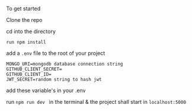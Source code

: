 To get started

Clone the repo

cd into the directory

```
run npm install
```

add a `.env` file to the root of your project

```
MONGO_URI=mongodb database connection string
GITHUB_CLIENT_SECRET=
GITHUB_CLIENT_ID=
JWT_SECRET=random string to hash jwt
```

add these variable's in your .env

run `npm run dev ` in the terminal & the project shall start in `localhost:5000`
